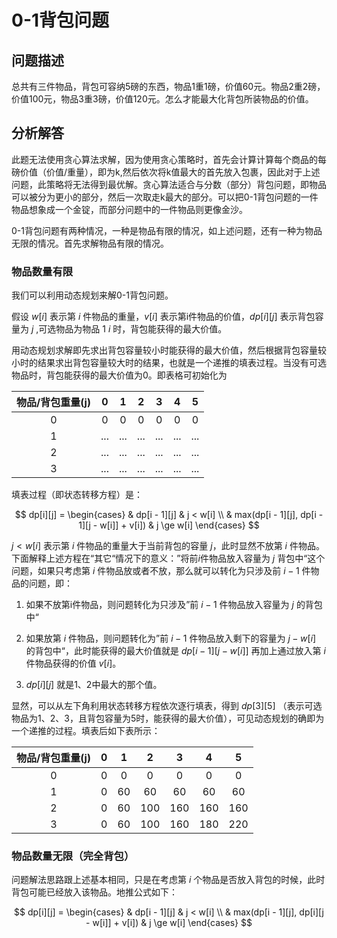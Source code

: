 # 0-1背包问题

## 问题描述

总共有三件物品，背包可容纳5磅的东西，物品1重1磅，价值60元。物品2重2磅，价值100元，物品3重3磅，价值120元。怎么才能最大化背包所装物品的价值。

## 分析解答

此题无法使用贪心算法求解，因为使用贪心策略时，首先会计算计算每个商品的每磅价值（价值/重量），即为k,然后依次将k值最大的首先放入包裹，因此对于上述问题，此策略将无法得到最优解。贪心算法适合与分数（部分）背包问题，即物品可以被分为更小的部分，然后一次取走k最大的部分。可以把0-1背包问题的一件物品想象成一个金锭，而部分问题中的一件物品则更像金沙。

0-1背包问题有两种情况，一种是物品有限的情况，如上述问题，还有一种为物品无限的情况。首先求解物品有限的情况。

### 物品数量有限

我们可以利用动态规划来解0-1背包问题。

假设 $w[i]$ 表示第 $i$ 件物品的重量，$v[i]$ 表示第i件物品的价值，$dp[i][j]$ 表示背包容量为 $j$ ,可选物品为物品 $1~i$ 时，背包能获得的最大价值。

用动态规划求解即先求出背包容量较小时能获得的最大价值，然后根据背包容量较小时的结果求出背包容量较大时的结果，也就是一个递推的填表过程。当没有可选物品时，背包能获得的最大价值为0。即表格可初始化为

| 物品/背包重量(j)   | 0     | 1     | 2     | 3     | 4     | 5     |
| :--------------: | :---: | :---: | :---: | :---: | :---: | :---: |
| 0                | 0     | 0     | 0     | 0     | 0     | 0     |
| 1                | ...   | ...   | ...   | ...   | ...   | ...   |
| 2                | ...   | ...   | ...   | ...   | ...   | ...   |
| 3                | ...   | ...   | ...   | ...   | ...   | ...   |

填表过程（即状态转移方程）是：

$$ dp[i][j] = \begin{cases}
    & dp[i - 1][j] & j < w[i] \\
    & max(dp[i - 1][j], dp[i - 1][j - w[i]] + v[i])  & j \ge w[i]
\end{cases} $$

$j < w[i]$ 表示第 $i$ 件物品的重量大于当前背包的容量 $j$，此时显然不放第 $i$ 件物品。下面解释上述方程在“其它“情况下的意义：”将前$i$件物品放入容量为 $j$ 背包中“这个问题，如果只考虑第 $i$ 件物品放或者不放，那么就可以转化为只涉及前 $i-1$ 件物品的问题，即：

1. 如果不放第i件物品，则问题转化为只涉及”前 $i-1$ 件物品放入容量为 $j$ 的背包中“

2. 如果放第 $i$ 件物品，则问题转化为”前 $i-1$ 件物品放入剩下的容量为 $j-w[i]$ 的背包中“，此时能获得的最大价值就是 $dp[i-1][j-w[i]]$ 再加上通过放入第 $i$ 件物品获得的价值 $v[i]$。
3. $dp[i][j]$ 就是1、2中最大的那个值。

显然，可以从左下角利用状态转移方程依次逐行填表，得到 $dp[3][5]$ （表示可选物品为1、2、3，且背包容量为5时，能获得的最大价值），可见动态规划的确即为一个递推的过程。填表后如下表所示：

| 物品/背包重量(j)   | 0     | 1     | 2     | 3     | 4     | 5     |
| :--------------: | :---: | :---: | :---: | :---: | :---: | :---: |
| 0                | 0     | 0     | 0     | 0     | 0     | 0     |
| 1                | 0     | 60    | 60    | 60    | 60    | 60    |
| 2                | 0     | 60    | 100   | 160   | 160   | 160   |
| 3                | 0     | 60    | 100   | 160   | 180   | 220   |

### 物品数量无限（完全背包）

问题解法思路跟上述基本相同，只是在考虑第 $i$ 个物品是否放入背包的时候，此时背包可能已经放入该物品。地推公式如下：

$$ dp[i][j] = \begin{cases}
    & dp[i - 1][j] & j < w[i] \\
    & max(dp[i - 1][j], dp[i][j - w[i]] + v[i])  & j \ge w[i]
\end{cases} $$
